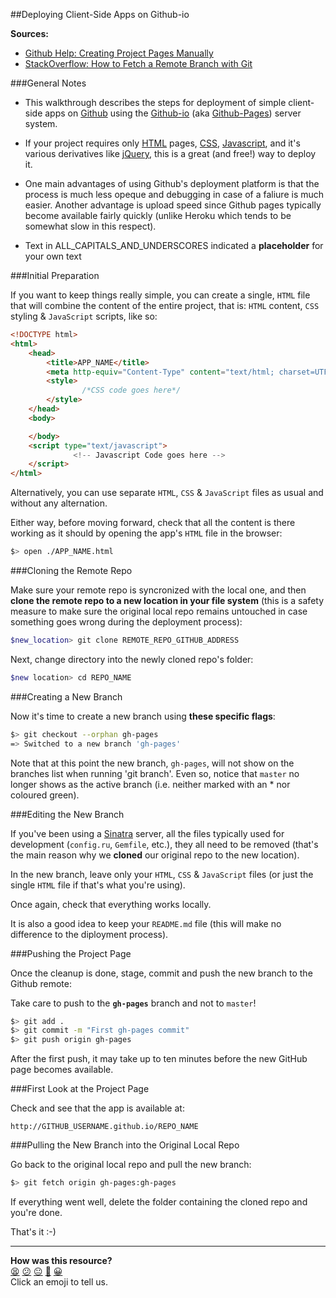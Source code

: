 ##Deploying Client-Side Apps on Github-io

__Sources:__

* [Github Help: Creating Project Pages Manually](https://help.github.com/articles/creating-project-pages-manually)
* [StackOverflow: How to Fetch a Remote Branch with Git](http://stackoverflow.com/questions/9537392/git-fetch-remote-branch)


###General Notes

* This walkthrough describes the steps for deployment of simple client-side
apps on [Github](https://github.com) using the [Github-io](https://pages.github.com)
(aka [Github-Pages](https://pages.github.com)) server system.

* If your project requires only [HTML](http://en.wikipedia.org/wiki/HTML) pages,
  [CSS](http://www.w3schools.com/css/css3_intro.asp),
  [Javascript](http://en.wikipedia.org/wiki/JavaScript), and it's various derivatives
  like [jQuery](http://jquery.com), this is a great (and free!) way to deploy it.

* One main advantages of using Github's deployment platform is that
  the process is much less opeque and debugging in case
  of a faliure is much easier. Another advantage is upload speed since Github pages
  typically become available fairly quickly
  (unlike Heroku which tends to be somewhat slow in this respect).  

* Text in ALL_CAPITALS_AND_UNDERSCORES indicated a __placeholder__ for your own text


###Initial Preparation

If you want to keep things really simple, you can create a single, `HTML` file
that will combine the content of the entire project, that is: `HTML` content,
`CSS` styling &amp; `JavaScript` scripts, like so:

```html
<!DOCTYPE html>
<html>
	<head>
	    <title>APP_NAME</title>
        <meta http-equiv="Content-Type" content="text/html; charset=UTF-8">
		<style>
				/*CSS code goes here*/
		</style>
	</head>
	<body>

	</body>
	<script type="text/javascript">
			  <!-- Javascript Code goes here -->
	</script>
</html>
```

Alternatively, you can use separate `HTML`, `CSS` &amp; `JavaScript` files
as usual and without any alternation.

Either way, before moving forward, check that all the content is there working
as it should by opening the app's `HTML` file in the browser:

```bash
$> open ./APP_NAME.html
```


###Cloning the Remote Repo

Make sure your remote repo is syncronized with the local one, and then
__clone the remote repo to a new location in your file system__
(this is a safety measure to make sure the original
local repo remains untouched in case something goes wrong during the deployment
process):

```bash
$new_location> git clone REMOTE_REPO_GITHUB_ADDRESS
```

Next, change directory into the newly cloned repo's folder:

```bash
$new location> cd REPO_NAME
```


###Creating a New Branch

Now it's time to create a new branch using __these specific flags__:

```bash
$> git checkout --orphan gh-pages
=> Switched to a new branch 'gh-pages'
```

Note that at this point the new branch, `gh-pages`, will not show on the
branches list when running 'git branch'. Even so, notice that `master` no longer
shows as the active branch (i.e. neither marked with an * nor coloured green).


###Editing the New Branch

If you've been using a [Sinatra](http://www.sinatrarb.com/) server, all the files
typically used for development (`config.ru`, `Gemfile`, etc.), they all need to
be removed (that's the main reason why we __cloned__ our original
repo to the new location).

In the new branch, leave only your `HTML`, `CSS` &amp; `JavaScript` files
(or just the single `HTML` file if that's what you're using).

Once again, check that everything works locally.

It is also a good idea to keep your `README.md` file (this will
make no difference to the diployment process).


###Pushing the Project Page

Once the cleanup is done, stage, commit and push the new branch
to the Github remote:

Take care to push to the __`gh-pages`__ branch and not to `master`!

```bash
$> git add .
$> git commit -m "First gh-pages commit"
$> git push origin gh-pages
```

After the first push, it may take up to ten minutes before the new GitHub page
becomes available.


###First Look at the Project Page

Check and see that the app is available at:

```
http://GITHUB_USERNAME.github.io/REPO_NAME
```


###Pulling the New Branch into the Original Local Repo

Go back to the original local repo and pull the new branch:

```bash
$> git fetch origin gh-pages:gh-pages
```

If everything went well, delete the folder containing the cloned repo and
you're done.

That's it :-)

<!-- BEGIN GENERATED SECTION DO NOT EDIT -->

---

**How was this resource?**  
[😫](https://airtable.com/shrUJ3t7KLMqVRFKR?prefill_Repository=course&prefill_File=walkthroughs/github-io.md&prefill_Sentiment=😫) [😕](https://airtable.com/shrUJ3t7KLMqVRFKR?prefill_Repository=course&prefill_File=walkthroughs/github-io.md&prefill_Sentiment=😕) [😐](https://airtable.com/shrUJ3t7KLMqVRFKR?prefill_Repository=course&prefill_File=walkthroughs/github-io.md&prefill_Sentiment=😐) [🙂](https://airtable.com/shrUJ3t7KLMqVRFKR?prefill_Repository=course&prefill_File=walkthroughs/github-io.md&prefill_Sentiment=🙂) [😀](https://airtable.com/shrUJ3t7KLMqVRFKR?prefill_Repository=course&prefill_File=walkthroughs/github-io.md&prefill_Sentiment=😀)  
Click an emoji to tell us.

<!-- END GENERATED SECTION DO NOT EDIT -->
